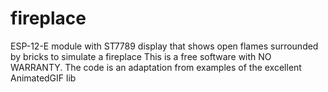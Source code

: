 # fireplace
ESP-12-E module with ST7789 display that shows open flames
surrounded by bricks to simulate a fireplace
This is a free software with NO WARRANTY.
The code is an adaptation from examples of the excellent AnimatedGIF lib
